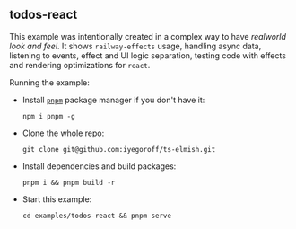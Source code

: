 ## todos-react

This example was intentionally created in a complex way to have <i>realworld look and feel</i>. It shows `railway-effects` usage, handling async data, listening to events, effect and UI logic separation, testing code with effects and rendering optimizations for `react`.

Running the example:

- Install [`pnpm`](https://pnpm.io/) package manager if you don't have it:
  ```
  npm i pnpm -g
  ```
- Clone the whole repo:
  ```
  git clone git@github.com:iyegoroff/ts-elmish.git
  ```
- Install dependencies and build packages:
  ```
  pnpm i && pnpm build -r
  ```
- Start this example:
  ```
  cd examples/todos-react && pnpm serve
  ```
